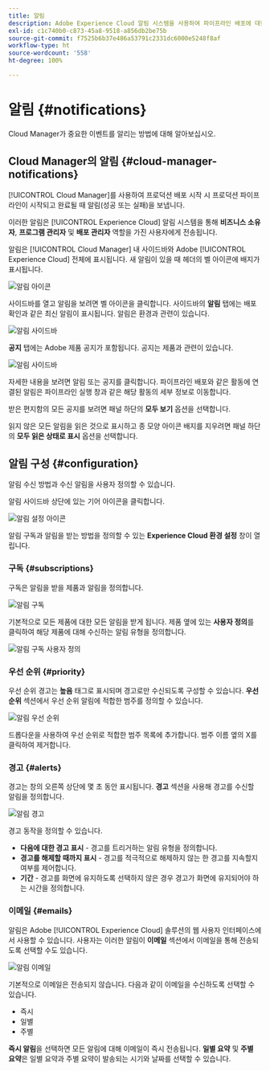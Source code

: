 ```yaml
---
title: 알림
description: Adobe Experience Cloud 알림 시스템을 사용하여 파이프라인 배포에 대한 정보를 수신하는 방법을 알아봅니다.
exl-id: c1c740b0-c873-45a8-9518-a856db2be75b
source-git-commit: f7525b6b37e486a53791c2331dc6000e5248f8af
workflow-type: ht
source-wordcount: '558'
ht-degree: 100%

---
```



# 알림 {#notifications}

Cloud Manager가 중요한 이벤트를 알리는 방법에 대해 알아보십시오.

## Cloud Manager의 알림 {#cloud-manager-notifications}

[!UICONTROL Cloud Manager]를 사용하여 프로덕션 배포 시작 시 프로덕션 파이프라인이 시작되고 완료될 때 알림(성공 또는 실패)을 보냅니다.

이러한 알림은 [!UICONTROL Experience Cloud] 알림 시스템을 통해 **비즈니스 소유자**, **프로그램 관리자** 및 **배포 관리자** 역할을 가진 사용자에게 전송됩니다.

알림은 [!UICONTROL Cloud Manager] 내 사이드바와 Adobe [!UICONTROL Experience Cloud] 전체에 표시됩니다. 새 알림이 있을 때 헤더의 벨 아이콘에 배지가 표시됩니다.

![알림 아이콘](assets/notifications-bell-badged.png)

사이드바를 열고 알림을 보려면 벨 아이콘을 클릭합니다. 사이드바의 **알림** 탭에는 배포 확인과 같은 최신 알림이 표시됩니다. 알림은 환경과 관련이 있습니다.

![알림 사이드바](assets/notifications-activities.png)

**공지** 탭에는 Adobe 제품 공지가 포함됩니다. 공지는 제품과 관련이 있습니다.

![알림 사이드바](assets/notificaitons-announcements.png)

자세한 내용을 보려면 알림 또는 공지를 클릭합니다. 파이프라인 배포와 같은 활동에 연결된 알림은 파이프라인 실행 창과 같은 해당 활동의 세부 정보로 이동합니다.

받은 편지함의 모든 공지를 보려면 패널 하단의 **모두 보기** 옵션을 선택합니다.

읽지 않은 모든 알림을 읽은 것으로 표시하고 종 모양 아이콘 배지를 지우려면 패널 하단의 **모두 읽은 상태로 표시** 옵션을 선택합니다.

## 알림 구성 {#configuration}

알림 수신 방법과 수신 알림을 사용자 정의할 수 있습니다.

알림 사이드바 상단에 있는 기어 아이콘을 클릭합니다.

![알림 설정 아이콘](assets/notifications-configuration.png)

알림 구독과 알림을 받는 방법을 정의할 수 있는 **Experience Cloud 환경 설정** 창이 열립니다.

### 구독 {#subscriptions}

구독은 알림을 받을 제품과 알림을 정의합니다.

![알림 구독](assets/notifications-subscriptions.png)

기본적으로 모든 제품에 대한 모든 알림을 받게 됩니다. 제품 옆에 있는 **사용자 정의**&#x200B;를 클릭하여 해당 제품에 대해 수신하는 알림 유형을 정의합니다.

![알림 구독 사용자 정의](assets/notifications-subscriptions-customize.png)

### 우선 순위 {#priority}

우선 순위 경고는 **높음** 태그로 표시되며 경고로만 수신되도록 구성할 수 있습니다. **우선 순위** 섹션에서 우선 순위 알림에 적합한 범주를 정의할 수 있습니다.

![알림 우선 순위](assets/notifications-priority.png)

드롭다운을 사용하여 우선 순위로 적합한 범주 목록에 추가합니다. 범주 이름 옆의 X를 클릭하여 제거합니다.

### 경고 {#alerts}

경고는 창의 오른쪽 상단에 몇 초 동안 표시됩니다. **경고** 섹션을 사용해 경고를 수신할 알림을 정의합니다.

![알림 경고](assets/notifications-alerts.png)

경고 동작을 정의할 수 있습니다.

* **다음에 대한 경고 표시** - 경고를 트리거하는 알림 유형을 정의합니다.
* **경고를 해제할 때까지 표시** - 경고를 적극적으로 해제하지 않는 한 경고를 지속할지 여부를 제어합니다.
* **기간** - 경고를 화면에 유지하도록 선택하지 않은 경우 경고가 화면에 유지되어야 하는 시간을 정의합니다.

### 이메일 {#emails}

알림은 Adobe [!UICONTROL Experience Cloud] 솔루션의 웹 사용자 인터페이스에서 사용할 수 있습니다. 사용자는 이러한 알림이 **이메일** 섹션에서 이메일을 통해 전송되도록 선택할 수도 있습니다.

![알림 이메일](assets/notifications-emails.png)

기본적으로 이메일은 전송되지 않습니다. 다음과 같이 이메일을 수신하도록 선택할 수 있습니다.

* 즉시
* 일별
* 주별

**즉시 알림**&#x200B;을 선택하면 모든 알림에 대해 이메일이 즉시 전송됩니다. **일별 요약** 및 **주별 요약**&#x200B;은 일별 요약과 주별 요약이 발송되는 시기와 날짜를 선택할 수 있습니다.